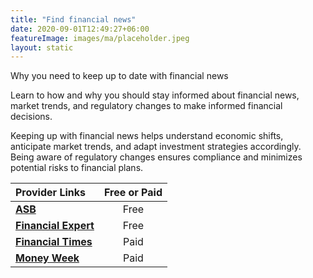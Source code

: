 ```yaml
---
title: "Find financial news"
date: 2020-09-01T12:49:27+06:00
featureImage: images/ma/placeholder.jpeg
layout: static
---
```


Why you need to keep up to date with financial news

Learn to how and why you should stay informed about financial news, market trends, and regulatory changes to make informed financial decisions.

Keeping up with financial news helps understand economic shifts, anticipate market trends, and adapt investment strategies accordingly. Being aware of regulatory changes ensures compliance and minimizes potential risks to financial plans.

| Provider Links      | Free or Paid  |  
| :-----------          | :--------------:      |  
| [**ASB**](https://asb.org.uk/finance/03/2019/why-keeping-on-top-of-financial-news-is-essential-for-investors/1760/) | Free  | 
| [**Financial Expert**](https://www.financial-expert.co.uk/best-financial-news-sources/) | Free | 
| [**Financial Times**](https://www.ft.com/markets) | Paid | 
| [**Money Week**](https://moneyweek.com/) | Paid | 
  

<br/><br/>







